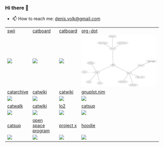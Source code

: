 ### Hi there 👋

- 📫 How to reach me: denis.volk@gmail.com

<table>
  <tr>
    <td><a href="https://github.com/dvolk/swii">swii</a></td>
    <td><a href="https://github.com/dvolk/catboard">catboard</a></td>
    <td><a href="https://github.com/dvolk/catboard">catboard</a></td>
    <td><a href="https://github.com/dvolk/org-dot">org-dot</a></td>
  </tr>
  <tr>
    <td><img src="https://camo.githubusercontent.com/a2215fd7fb2c75db59d7d3165af60336f441747d0bd908410fd4af518a9488f1/68747470733a2f2f692e696d6775722e636f6d2f754d686b4e686f2e706e67"></td>
    <td><img src="https://camo.githubusercontent.com/331ef836b71977f55e90dd79cf8b4e47cf9dee343b05fcaa6cf3eb31a334a9d8/68747470733a2f2f692e696d6775722e636f6d2f4130647a416b5a2e706e67"></td>
    <td><img src="https://camo.githubusercontent.com/ae63c1d0f74004872445991205d8a6413d078b155133a2139f930dee5ffc3b7a/68747470733a2f2f692e696d6775722e636f6d2f614b4c6e4266672e706e67"></td>
    <td><img src="https://raw.githubusercontent.com/dvolk/orgdot/master/stem.txt.png"></td>
  </tr>
  <tr>
    <td><a href="https://github.com/dvolk/catarchive">catarchive</a></td>
    <td><a href="https://github.com/dvolk/catwiki">catwiki</a></td>
    <td><a href="https://github.com/dvolk/catwiki">catwiki</a></td>
    <td><a href="https://github.com/dvolk/gnuplot.nim">gnuplot.nim</a></td>
  </tr>
  <tr>
    <td><img src="https://camo.githubusercontent.com/1bc180f078b2a9eb4718f0c6ca3bb31897f26b9e386c2ea49ecae63180f9c7c3/68747470733a2f2f692e696d6775722e636f6d2f37634c36574d562e706e67"></td>
    <td><img src="https://camo.githubusercontent.com/6873ee1ca4bb8552d465a6a2c22b14c41bf9c1c1fe66b213dd7477e10e711a8e/68747470733a2f2f692e696d6775722e636f6d2f475837455037772e706e67"></td>
    <td><img src="https://camo.githubusercontent.com/20c685161a638af70f2bff90b318c3eb88cbdc2d4386228926b86f561a3a2f56/68747470733a2f2f692e696d6775722e636f6d2f7546786f7878452e706e67"></td>
    <td><img src="https://camo.githubusercontent.com/c21acc698a7cee836c6234ea9d6c0d637e809bb5367cf3b0441ee46675768a35/68747470733a2f2f692e696d6775722e636f6d2f6d586e6d6a30562e706e67"></td>
  </tr>
  <tr>
    <td><a href="https://github.com/dvolk/catwalk">catwalk</a></td>
    <td><a href="https://github.com/dvolk/catwiki">catwiki</a></td>
    <td><a href="https://github.com/dvolk/lo2">lo2</a></td>
    <td><a href="https://github.com/dvolk/catsup">catsup</a></td>
  </tr>
  <tr>
    <td><img src="https://camo.githubusercontent.com/7a1c6302d7dafb8787733edd0c79ff8cd56fa08e2d4d4f335ab194bdc5e2955b/68747470733a2f2f692e696d6775722e636f6d2f6e4364786258422e706e67"></td>
    <td><img src="https://camo.githubusercontent.com/09d8d7184c39175de4496947a034a2e1f0265ccd549f8ab34e435ed99b691a28/68747470733a2f2f692e696d6775722e636f6d2f6857715478656b2e706e67"></td>
    <td><img src="https://camo.githubusercontent.com/14d8c1f5e5a606863dc95e2677942d8e3361600122fa0649a3f94c11a7fd3bc2/68747470733a2f2f692e696d6775722e636f6d2f614834587947412e706e67"></td>
    <td><img src="https://camo.githubusercontent.com/b7c410c20aee2689429b3d6fb2dfd752783aff31f5482efe0c9d488af021809f/68747470733a2f2f692e696d6775722e636f6d2f3345475531626b2e706e67"></td>
  </tr>
  <tr>
    <td><a href="https://github.com/dvolk/catsup">catsup</a></td>
    <td><a href="https://github.com/dvolk/openspaceprogram">open space program</a></td>
    <td><a href="https://github.com/dvolk/project_x">project x</a></td>
    <td><a href="https://github.com/dvolk/hoodie">hoodie</a></td>
  </tr>
  <tr>
    <td><img src="https://camo.githubusercontent.com/460e7d676b7814f7699cee97ec0802eabd8b19fc36cbaec41a1b26daeff78edd/68747470733a2f2f692e696d6775722e636f6d2f55595a6f644e772e706e67"></td>
    <td><img src="https://camo.githubusercontent.com/dcae723b3b1ba42333c051fc7662641530e1e89f93dad7004ecbd3e6b13b9fff/68747470733a2f2f692e696d6775722e636f6d2f484d30324764372e706e67"></td>
    <td><img src="https://camo.githubusercontent.com/623e445191dd8644d83df3d1b9b62f77213468b0e8b0271f630332ee7c319f6f/68747470733a2f2f692e696d6775722e636f6d2f50394d59526b516d2e706e67"></td>
    <td><img src="http://i.imgur.com/yVNtv9p.png"></td>
  </tr>
</table>

<!--
**dvolk/dvolk** is a ✨ _special_ ✨ repository because its `README.md` (this file) appears on your GitHub profile.

Here are some ideas to get you started:

- 🔭 I’m currently working on ...
- 🌱 I’m currently learning ...
- 👯 I’m looking to collaborate on ...
- 🤔 I’m looking for help with ...
- 💬 Ask me about ...
- 📫 How to reach me: ...
- 😄 Pronouns: ...
- ⚡ Fun fact: ...
-->
